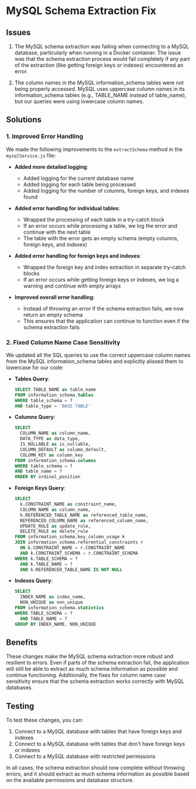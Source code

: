# MySQL Schema Extraction Fix

## Issues
1. The MySQL schema extraction was failing when connecting to a MySQL database, particularly when running in a Docker container. The issue was that the schema extraction process would fail completely if any part of the extraction (like getting foreign keys or indexes) encountered an error.

2. The column names in the MySQL information_schema tables were not being properly accessed. MySQL uses uppercase column names in its information_schema tables (e.g., TABLE_NAME instead of table_name), but our queries were using lowercase column names.

## Solutions

### 1. Improved Error Handling
We made the following improvements to the `extractSchema` method in the `mysqlService.js` file:

- **Added more detailed logging**:
  - Added logging for the current database name
  - Added logging for each table being processed
  - Added logging for the number of columns, foreign keys, and indexes found

- **Added error handling for individual tables**:
  - Wrapped the processing of each table in a try-catch block
  - If an error occurs while processing a table, we log the error and continue with the next table
  - The table with the error gets an empty schema (empty columns, foreign keys, and indexes)

- **Added error handling for foreign keys and indexes**:
  - Wrapped the foreign key and index extraction in separate try-catch blocks
  - If an error occurs while getting foreign keys or indexes, we log a warning and continue with empty arrays

- **Improved overall error handling**:
  - Instead of throwing an error if the schema extraction fails, we now return an empty schema
  - This ensures that the application can continue to function even if the schema extraction fails

### 2. Fixed Column Name Case Sensitivity
We updated all the SQL queries to use the correct uppercase column names from the MySQL information_schema tables and explicitly aliased them to lowercase for our code:

- **Tables Query**:
  ```sql
  SELECT TABLE_NAME as table_name
  FROM information_schema.tables
  WHERE table_schema = ?
  AND table_type = 'BASE TABLE'
  ```

- **Columns Query**:
  ```sql
  SELECT
    COLUMN_NAME as column_name,
    DATA_TYPE as data_type,
    IS_NULLABLE as is_nullable,
    COLUMN_DEFAULT as column_default,
    COLUMN_KEY as column_key
  FROM information_schema.columns
  WHERE table_schema = ?
  AND table_name = ?
  ORDER BY ordinal_position
  ```

- **Foreign Keys Query**:
  ```sql
  SELECT
    k.CONSTRAINT_NAME as constraint_name,
    COLUMN_NAME as column_name,
    k.REFERENCED_TABLE_NAME as referenced_table_name,
    REFERENCED_COLUMN_NAME as referenced_column_name,
    UPDATE_RULE as update_rule,
    DELETE_RULE as delete_rule
  FROM information_schema.key_column_usage k
  JOIN information_schema.referential_constraints r
    ON k.CONSTRAINT_NAME = r.CONSTRAINT_NAME
    AND k.CONSTRAINT_SCHEMA = r.CONSTRAINT_SCHEMA
  WHERE k.TABLE_SCHEMA = ?
    AND k.TABLE_NAME = ?
    AND k.REFERENCED_TABLE_NAME IS NOT NULL
  ```

- **Indexes Query**:
  ```sql
  SELECT
    INDEX_NAME as index_name,
    NON_UNIQUE as non_unique
  FROM information_schema.statistics
  WHERE TABLE_SCHEMA = ?
    AND TABLE_NAME = ?
  GROUP BY INDEX_NAME, NON_UNIQUE
  ```

## Benefits
These changes make the MySQL schema extraction more robust and resilient to errors. Even if parts of the schema extraction fail, the application will still be able to extract as much schema information as possible and continue functioning. Additionally, the fixes for column name case sensitivity ensure that the schema extraction works correctly with MySQL databases.

## Testing
To test these changes, you can:

1. Connect to a MySQL database with tables that have foreign keys and indexes
2. Connect to a MySQL database with tables that don't have foreign keys or indexes
3. Connect to a MySQL database with restricted permissions

In all cases, the schema extraction should now complete without throwing errors, and it should extract as much schema information as possible based on the available permissions and database structure.

